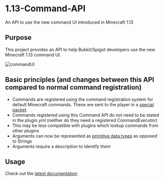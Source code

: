 # 1.13-Command-API
An API to use the new command UI introduced in Minecraft 1.13

## Purpose
This project provides an API to help Bukkit/Spigot developers use the new Minecraft 1.13 command UI.

![commandUI](https://i.imgur.com/aTJa77G.gif "commandUI")

## Basic principles (and changes between this API compared to normal command registration)
- Commands are registered using the command registration system for default Minecraft commands. These are sent to the player in a [special packet](https://wiki.vg/Command_Data).
- Commands registered using this Command API do not need to be stated in the plugin.yml (neither do they need a registered CommandExecutor)
- This may be less compatible with plugins which lookup commands from other plugins
- Arguments can now be represented as [primitive data types](https://docs.oracle.com/javase/tutorial/java/nutsandbolts/datatypes.html) as opposed to Strings
- Arguments require a description to identify them

## Usage

Check out the [latest documentation](https://github.com/JorelAli/1.13-Command-API/blob/master/v1.2%20Documentation.md)
